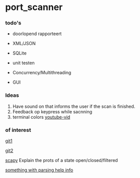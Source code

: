 # port_scanner

### todo's
- doorlopend rapporteert
- XML/JSON
- SQLite
  
- unit testen
- Concurrency/Multithreading
- GUI


### Ideas
1. Have sound on that informs the user if the scan is finished.
2. Feedback op keypress while sacnning
3. terminal colors [youtube-vid](https://www.youtube.com/watch?v=yDlAw5q4ctE)

### of interest
[git1](https://github.com/interference-security/Multiport/blob/master/multiport.py)

[git2](https://github.com/dievus/threader3000/blob/master/threader3000.py)

[scapy](https://resources.infosecinstitute.com/topic/port-scanning-using-scapy/)
Explain the prots of a state open/closed/filtered

[something with parsing help info](https://stackoverflow.com/questions/15753701/how-can-i-pass-a-list-as-a-command-line-argument-with-argparse)